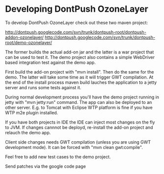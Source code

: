 # Developing DontPush OzoneLayer #

To develop DontPush OzoneLayer check out these two maven project:

http://dontpush.googlecode.com/svn/trunk/dontpush-root/dontpush-addon-ozonelayer/
http://dontpush.googlecode.com/svn/trunk/dontpush-root/demo-ozonelayer/

The former builds the actual add-on jar and the latter is a war project that can be used to test it. The demo project also contains a simple WebDriver based integration test against the demo app.

First build the add-on project with "mvn install". Then do the same for the demo. The latter will take some time as it will trigger GWT compilation. At the end of the install process maven build lauches the application to a jetty server and runs some tests against it.

During normal development process you'll have the demo project running in jetty with "mvn jetty:run" command. The app can also be deployed to an other server. E.g. to Tomcat with Eclipse WTP platform is fine if you have WTP m2e plugin installed.

If you have both projects in IDE the IDE can inject most changes on the fly to JVM. If changes cannnot be deployd, re-install the add-on project and relauch the demo app.

Client side changes needs GWT compilation (unless you are using GWT development mode). It can be forced with "mvn clean gwt:compile".

Feel free to add new test cases to the demo project.

Send patches via the google code page